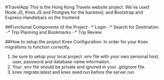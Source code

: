 #TravelApp
This is the Hong Kong Travels website project.
We've used Node.JS, Knex.JS and Postgres for the backend,
and Bootstrap and Express-Handlebars on the frontend.

##Functional Components of the Project
⋅⋅* Login
⋅⋅* Search for Destination
⋅⋅* Trip Planning and Bookmarks
⋅⋅* Trip Review

##How to setup the project
Knex Configuration:
In order for your Knex migrations to function correctly,
1. be sure to setup your local project .env file with your own personal host, user, password and database name information. 
2. Your .env file should be private and ignored in your .gitignore file. 
3. knex migrate:latest and knex seed:run before the server run